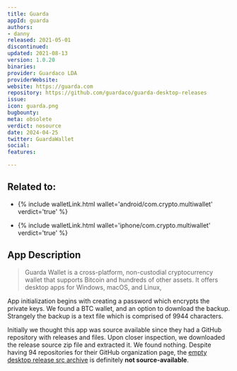 ```yaml
---
title: Guarda
appId: guarda
authors:
- danny
released: 2021-05-01
discontinued: 
updated: 2021-08-13
version: 1.0.20
binaries: 
provider: Guardaco LDA
providerWebsite: 
website: https://guarda.com
repository: https://github.com/guardaco/guarda-desktop-releases
issue: 
icon: guarda.png
bugbounty: 
meta: obsolete
verdict: nosource
date: 2024-04-25
twitter: GuardaWallet
social: 
features: 

---
```


## Related to:

- {% include walletLink.html wallet='android/com.crypto.multiwallet' verdict='true' %}

- {% include walletLink.html wallet='iphone/com.crypto.multiwallet' verdict='true' %}

## App Description

> Guarda Wallet is a cross-platform, non-custodial cryptocurrency wallet that supports Bitcoin and hundreds of other assets. It offers desktop apps for Windows, macOS, and Linux,

App initialization begins with creating a password which encrypts the private keys. We found a BTC wallet, and an option to download the backup. Strangely the backup is a text file which is comprised of 9944 characters.

Initially we thought this app was source available since they had a GitHub repository with releases and files. Upon closer inspection, we downloaded the release source zip file and extracted it. We found nothing. Despite having 94 repositories for their GitHub organization page, the [empty desktop release src archive](https://github.com/guardaco/guarda-desktop-releases/archive/refs/tags/v1.0.20.zip) is definitely **not source-available**.

